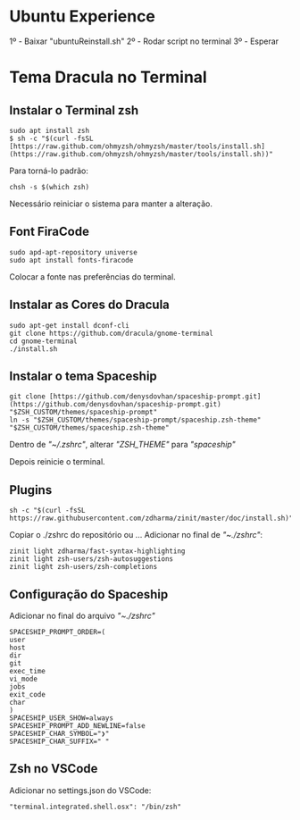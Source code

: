 # Ubuntu Experience

1º - Baixar "ubuntuReinstall.sh"
2º - Rodar script no terminal
3º - Esperar

# Tema Dracula no Terminal

## Instalar o Terminal zsh

    sudo apt install zsh
    $ sh -c "$(curl -fsSL [https://raw.github.com/ohmyzsh/ohmyzsh/master/tools/install.sh](https://raw.github.com/ohmyzsh/ohmyzsh/master/tools/install.sh))"
  Para torná-lo padrão:
  
    chsh -s $(which zsh)

Necessário reiniciar o sistema para manter a alteração.

## Font FiraCode

    sudo apd-apt-repository universe
    sudo apt install fonts-firacode
Colocar a fonte nas preferências do terminal.
## Instalar as Cores do Dracula

    sudo apt-get install dconf-cli
    git clone https://github.com/dracula/gnome-terminal
    cd gnome-terminal
    ./install.sh

## Instalar o tema Spaceship

    git clone [https://github.com/denysdovhan/spaceship-prompt.git](https://github.com/denysdovhan/spaceship-prompt.git) "$ZSH_CUSTOM/themes/spaceship-prompt"
    ln -s "$ZSH_CUSTOM/themes/spaceship-prompt/spaceship.zsh-theme" "$ZSH_CUSTOM/themes/spaceship.zsh-theme"
Dentro de *"~/.zshrc"*, alterar *"ZSH_THEME"* para *"spaceship"*

Depois reinicie o terminal.

## Plugins

    sh -c "$(curl -fsSL https://raw.githubusercontent.com/zdharma/zinit/master/doc/install.sh)"
Copiar o ./zshrc do repositório ou ...
Adicionar no final de *"~./zshrc"*:

    zinit light zdharma/fast-syntax-highlighting
    zinit light zsh-users/zsh-autosuggestions
    zinit light zsh-users/zsh-completions

## Configuração do Spaceship

Adicionar no final do arquivo *"~./zshrc"*

    SPACESHIP_PROMPT_ORDER=(
    user          
    host          
    dir           
    git           
    exec_time     
    vi_mode       
    jobs          
    exit_code     
    char          
    )
    SPACESHIP_USER_SHOW=always
    SPACESHIP_PROMPT_ADD_NEWLINE=false
    SPACESHIP_CHAR_SYMBOL="❯"
    SPACESHIP_CHAR_SUFFIX=" "


## Zsh no VSCode
Adicionar no settings.json do VSCode:

    "terminal.integrated.shell.osx": "/bin/zsh"
